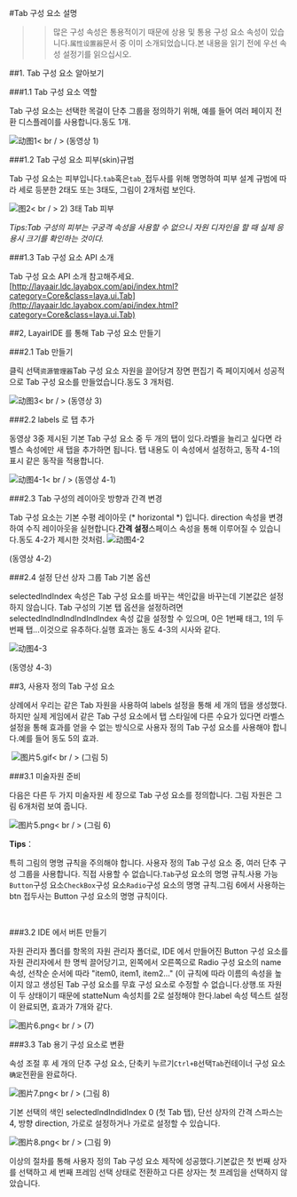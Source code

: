 #Tab 구성 요소 설명

>> 많은 구성 속성은 통용적이기 때문에 상용 및 통용 구성 요소 속성이 있습니다.`属性设置器`문서 중 이미 소개되었습니다.본 내용을 읽기 전에 우선 속성 설정기를 읽으십시오.

##1. Tab 구성 요소 알아보기

###1.1 Tab 구성 요소 역할

Tab 구성 요소는 선택한 목걸이 단추 그룹을 정의하기 위해, 예를 들어 여러 페이지 전환 디스플레이를 사용합니다.동도 1개.

![动图1](img/1.gif)< br / > (동영상 1)

###1.2 Tab 구성 요소 피부(skin)규범

Tab 구성 요소는 피부입니다.`tab`혹은`tab_`접두사를 위해 명명하여 피부 설계 규범에 따라 세로 등분한 2태도 또는 3태도, 그림이 2개처럼 보인다.

![图2](img/2.png)< br / > 2) 3태 Tab 피부

*Tips:Tab 구성의 피부는 구궁격 속성을 사용할 수 없으니 자원 디자인을 할 때 실제 응용시 크기를 확인하는 것이다.*

###1.3 Tab 구성 요소 API 소개

Tab 구성 요소 API 소개 참고해주세요.[http://layaair.ldc.layabox.com/api/index.html?category=Core&class=laya.ui.Tab](http://layaair.ldc.layabox.com/api/index.html?category=Core&class=laya.ui.Tab)



##2, LayairIDE 를 통해 Tab 구성 요소 만들기

###2.1 Tab 만들기


클릭 선택`资源管理器`Tab 구성 요소 자원을 끌어당겨 장면 편집기 즉 페이지에서 성공적으로 Tab 구성 요소를 만들었습니다.동도 3 개처럼.

​![动图3](img/3.gif)< br / > (동영상 3)



###2.2 labels 로 탭 추가

동영상 3중 제시된 기본 Tab 구성 요소 중 두 개의 탭이 있다.라벨을 늘리고 싶다면 라벨스 속성에만 새 탭을 추가하면 됩니다. 탭 내용도 이 속성에서 설정하고, 동작 4-1의 표시 같은 동작을 적용합니다.

![动图4-1](img/4-1.gif)< br / > (동영상 4-1)



###2.3 Tab 구성의 레이아웃 방향과 간격 변경

Tab 구성 요소는 기본 수평 레이아웃 (* horizontal *) 입니다. direction 속성을 변경하여 수직 레이아웃을 실현합니다.**간격 설정**스페이스 속성을 통해 이루어질 수 있습니다.동도 4-2가 제시한 것처럼.
![动图4-2](img/4-2.gif) 

(동영상 4-2)

###2.4 설정 단선 상자 그룹 Tab 기본 옵션

selectedIndIndex 속성은 Tab 구성 요소를 바꾸는 색인값을 바꾸는데 기본값은 설정하지 않습니다. Tab 구성의 기본 탭 옵션을 설정하려면 selectedIndIndIndIndIndIndex 속성 값을 설정할 수 있으며, 0은 1번째 태그, 1의 두 번째 탭...이것으로 유추하다.실행 효과는 동도 4-3의 시사와 같다.

![动图4-3](img/4-3.gif) 

(동영상 4-3)



##3, 사용자 정의 Tab 구성 요소

상례에서 우리는 같은 Tab 자원을 사용하여 labels 설정을 통해 세 개의 탭을 생성했다.하지만 실제 게임에서 같은 Tab 구성 요소에서 탭 스타일에 다른 수요가 있다면 라벨스 설정을 통해 효과를 얻을 수 없는 방식으로 사용자 정의 Tab 구성 요소를 사용해야 합니다.예를 들어 동도 5의 효과.



​	![图片5.gif](img/5.gif)< br / > (그림 5)



###3.1 미술자원 준비

다음은 다른 두 가지 미술자원 세 장으로 Tab 구성 요소를 정의합니다. 그림 자원은 그림 6개처럼 보여 줍니다.



 ![图片5.png](img/6.png)< br / > (그림 6)

**Tips**：

특히 그림의 명명 규칙을 주의해야 합니다. 사용자 정의 Tab 구성 요소 중, 여러 단추 구성 그룹을 사용합니다. 직접 사용할 수 없습니다.`Tab`구성 요소의 명명 규칙.사용 가능`Button`구성 요소`CheckBox`구성 요소`Radio`구성 요소의 명명 규칙.그림 6에서 사용하는 btn 접두사는 Button 구성 요소의 명명 규칙이다.

​

###3.2 IDE 에서 버튼 만들기

자원 관리자 폴더를 항목의 자원 관리자 폴더로, IDE 에서 만들어진 Button 구성 요소를 자원 관리자에서 한 명씩 끌어당기고, 왼쪽에서 오른쪽으로 Radio 구성 요소의 name 속성, 선착순 순서에 따라 "item0, item1, item2..." (이 규칙에 따라 이름의 속성을 높이지 않고 생성된 Tab 구성 요소를 무효 구성 요소로 수정할 수 없습니다.상행.또 자원이 두 상태이기 때문에 statteNum 속성치를 2로 설정해야 한다.label 속성 텍스트 설정이 완료되면, 효과가 7개와 같다.

![图片6.png](img/7.png)< br / > (7)



###3.3 Tab 용기 구성 요소로 변환

속성 조절 후 세 개의 단추 구성 요소, 단축키 누르기`Ctrl+B`선택`Tab`컨테이너 구성 요소`确定`전환을 완료하다.

​![图片7.png](img/8.png)< br / > (그림 8)



기본 선택의 색인 selectedIndIndidIndex 0 (첫 Tab 탭), 단선 상자의 간격 스파스는 4, 방향 direction, 가로로 설정하거나 가로로 설정할 수 있습니다.

​![图片8.png](img/9.png)< br / > (그림 9)

이상의 절차를 통해 사용자 정의 Tab 구성 요소 제작에 성공했다.기본값은 첫 번째 상자를 선택하고 세 번째 프레임 선택 상태로 전환하고 다른 상자는 첫 프레임을 선택하지 않았습니다.





